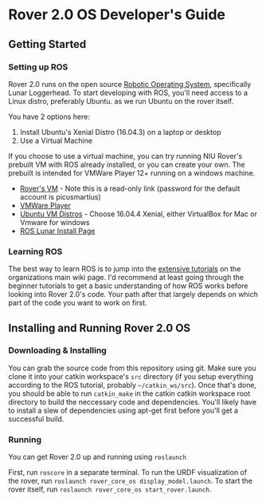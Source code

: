# Rover 2.0 OS Developer's Guide
## Getting Started
### Setting up ROS
Rover 2.0 runs on the open source [Robotic Operating System](https://www.ros.org), specifically Lunar Loggerhead. To start developing with ROS, you'll need access to a Linux distro, preferably Ubuntu. as we run Ubuntu on the rover itself.

You have 2 options here:
1. Install Ubuntu's Xenial Distro (16.04.3) on a laptop or desktop
2. Use a Virtual Machine

If you choose to use a virtual machine, you can try running NIU Rover's prebuilt VM with ROS already installed, or you can create your own. The prebuilt is intended for VMWare Player 12+ running on a windows machine.

* [Rover's VM](https://www.dropbox.com/sh/jpjyvxjzwur0kr5/AACAhvjKlyJO1A8gTY04oAKDa?dl=0) - Note this is a read-only link (password for the default account is picusmartius)
* [VMWare Player](https://my.vmware.com/en/web/vmware/free#desktop_end_user_computing/vmware_workstation_player/14_0)
* [Ubuntu VM Distros](https://www.osboxes.org/ubuntu/) - Choose 16.04.4 Xenial, either VirtualBox for Mac or Vmware for windows
* [ROS Lunar Install Page](http://wiki.ros.org/lunar/Installation)

### Learning ROS
The best way to learn ROS is to jump into the [extensive tutorials](http://wiki.ros.org/ROS/Tutorials) on the organizations main wiki page. I'd recommend at least going through the beginner tutorials to get a basic understanding of how ROS works before looking into Rover 2.0's code. Your path after that largely depends on which part of the code you want to work on first.

## Installing and Running Rover 2.0 OS

### Downloading & Installing

You can grab the source code from this repository using git. Make sure you clone it into your catkin workspace's `src` directory (if you setup everything according to the ROS tutorial, probably `~/catkin_ws/src`). Once that's done, you should be able to run `catkin_make` in the catkin catkin workspace root directory to build the neccessary code and dependencies. You'll likely have to install a slew of dependencies using apt-get first before you'll get a successful build.

### Running
You can get Rover 2.0 up and running using `roslaunch`

First, run `roscore` in a separate terminal. To run the URDF visualization of the rover, run `roslaunch rover_core_os display_model.launch`. To start the rover itself, run `roslaunch rover_core_os start_rover.launch`.
